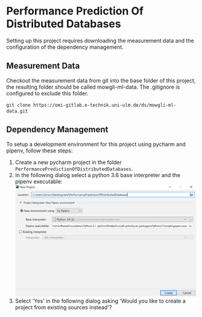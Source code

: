 # Performance Prediction Of Distributed Databases
Setting up this project requires downloading the measurement data and the configuration of the dependency management.

## Measurement Data ##
Checkout the measurement data from git into the base folder of this project, the resulting folder should be called mowgli-ml-data. The .gitignore is configured to exclude this folder.

    git clone https://omi-gitlab.e-technik.uni-ulm.de/ds/mowgli-ml-data.git

## Dependency Management ##
To setup a development environment for this project using pycharm and pipenv, follow these steps:
    
1. Create a new pycharm project in the folder `PerformancePredictionOfDistributedDatabases`.
2. In the following dialog select a python 3.6 base interpreter and the pipenv executable:
    <img src="https://github.com/SimonEismann/PerformancePredictionOfDistributedDatabases/blob/master/images/setup.png" width="700">
3. Select 'Yes' in the following dialog asking 'Would you like to create a project from existing sources instead'?
